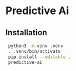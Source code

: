 # Predictive Ai

## Installation

```bash
 python3 -m venv .venv
 . .venv/bin/activate
 pip install --editable .
 predictive-ai
 ```
